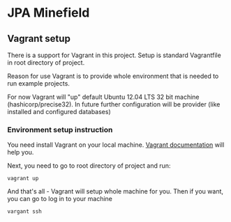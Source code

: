# JPA Minefield

## Vagrant setup

There is a support for Vagrant in this project. Setup is standard Vagrantfile in root directory of project.

Reason for use Vagrant is to provide whole environment that is needed to run example projects. 

For now Vagrant will "up" default Ubuntu 12.04 LTS 32 bit machine (hashicorp/precise32). In future further configuration will be provider (like installed and configured databases)

### Environment setup instruction

You need install Vagrant on your local machine. [Vagrant documentation](http://docs.vagrantup.com/v2/installation/index.html "Vagrant documentation") will help you.

Next, you need to go to root directory of project and run:

    vagrant up
	
And that's all - Vagrant will setup whole machine for you. Then if you want, you can go to log in to your machine

    vargant ssh
